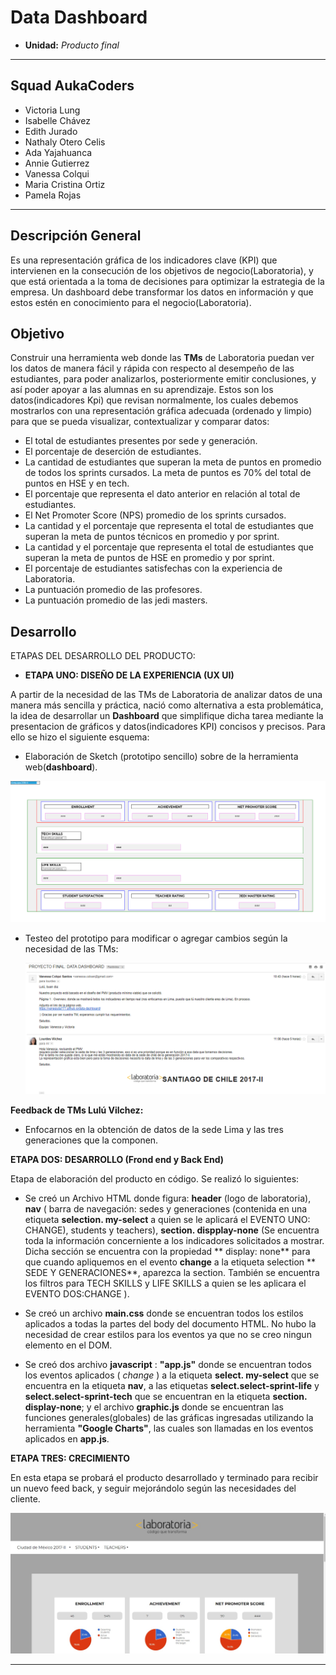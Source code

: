 # Data Dashboard

* **Unidad:** _Producto final_

***
## Squad AukaCoders 
* Victoria Lung
* Isabelle Chávez
* Edith Jurado
* Nathaly Otero Celis
* Ada Yajahuanca
* Annie Gutierrez 
* Vanessa Colqui 
* Maria Cristina Ortiz 
* Pamela Rojas 
***

## Descripción General
Es una representación gráfica de los indicadores clave (KPI) que intervienen en la consecución de los objetivos de negocio(Laboratoria), y que está orientada a la toma de decisiones para optimizar la estrategia de la empresa. Un dashboard debe transformar los datos en información y que estos estén en conocimiento para el negocio(Laboratoria).

## Objetivo

Construir una herramienta web donde las **TMs** de Laboratoria puedan ver los datos de manera fácil y rápida con respecto al desempeño de las estudiantes,  para poder analizarlos,  posteriormente emitir conclusiones, y así poder apoyar a las alumnas en su aprendizaje. Estos son los datos(indicadores Kpi) que revisan normalmente, los cuales debemos mostrarlos con una representación gráfica adecuada (ordenado y limpio) para que se pueda visualizar, contextualizar y comparar datos:

* El total de estudiantes presentes por sede y generación.
* El porcentaje de deserción de estudiantes.
* La cantidad de estudiantes que superan la meta de puntos en promedio de todos los sprints cursados. La meta de puntos es 70% del total de puntos en HSE y en tech.
* El porcentaje que representa el dato anterior en relación al total de estudiantes.
* El Net Promoter Score (NPS) promedio de los sprints cursados.
* La cantidad y el porcentaje que representa el total de estudiantes que superan la meta de puntos técnicos en promedio y por sprint.
* La cantidad y el porcentaje que representa el total de estudiantes que superan la meta de puntos de HSE en promedio y por sprint.
* El porcentaje de estudiantes satisfechas con la experiencia de Laboratoria.
* La puntuación promedio de las profesores.
* La puntuación promedio de las jedi masters.

## Desarrollo

ETAPAS DEL DESARROLLO DEL PRODUCTO:

* **ETAPA UNO: DISEÑO DE LA EXPERIENCIA (UX UI)**

A partir de la necesidad de las TMs de Laboratoria de analizar datos de una manera más sencilla y práctica, nació como alternativa a esta problemática, la idea de desarrollar un **Dashboard** que simplifique dicha tarea mediante la presentacion de gráficos y datos(indicadores KPI) concisos y precisos. Para ello se hizo el siguiente esquema:

 - Elaboración de Sketch (prototipo sencillo) sobre de la herramienta web(**dashboard**).


  ![sketch](assets/images/sketch.png)


 - Testeo del prototipo para modificar o agregar cambios según la necesidad de las TMs: 
 
 
   ![sketch](assets/images/email.png)
   
   
  **Feedback de TMs Lulú Vilchez:**
  
  * Enfocarnos en la obtención de datos de la sede Lima y las tres generaciones que la componen.
  

 **ETAPA DOS: DESARROLLO (Frond end y Back End)**

  Etapa de elaboración del producto en código. Se realizó lo siguientes:

   -  Se creó un Archivo HTML donde figura: **header** (logo de laboratoria), **nav** ( barra de navegación: sedes y generaciones (contenida en una etiqueta **selection. my-select** a quien se le aplicará el EVENTO UNO: CHANGE), students y teachers),  **section. dispplay-none** (Se encuentra toda la información concerniente a los indicadores solicitados a mostrar. Dicha sección se encuentra con la propiedad ** display: none** para que cuando apliquemos en el evento **change** a la etiqueta selection ** SEDE Y GENERACIONES**,  aparezca la section. También se encuentra los filtros para TECH SKILLS y LIFE SKILLS a quien se les aplicara el EVENTO DOS:CHANGE ).

   - Se creó un archivo **main.css** donde se encuentran todos los estilos aplicados a todas la partes del body del documento HTML. No hubo la necesidad de crear estilos para los eventos ya que no se creo ningun elemento en el DOM.

   - Se creó dos archivo **javascript** : **"app.js"** donde se encuentran todos los eventos aplicados ( _change_ ) a la etiqueta **select. my-select** que se encuentra en la etiqueta **nav**, a las etiquetas **select.select-sprint-life** y **select.select-sprint-tech**  que se encuentran en la etiqueta **section. display-none**; y el archivo  **graphic.js** donde se encuentran las funciones generales(globales) de las gráficas ingresadas utilizando la herramienta **"Google Charts"**, las cuales son llamadas en los eventos aplicados en **app.js**.

  **ETAPA TRES: CRECIMIENTO**

  En esta etapa se probará el producto desarrollado y terminado para recibir un nuevo feed back, y seguir mejorándolo según las necesidades del cliente.

  ![sketch](assets/images/dashboard.jpg)
  
   ***
